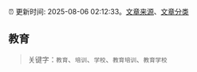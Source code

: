:alarm_clock: 更新时间: 2025-08-06 02:12:33。[文章来源](/README.md)、[文章分类](/TAGS.md)

## 教育


> 关键字：`教育`、`培训`、`学校`、`教育培训`、`教育学校`



